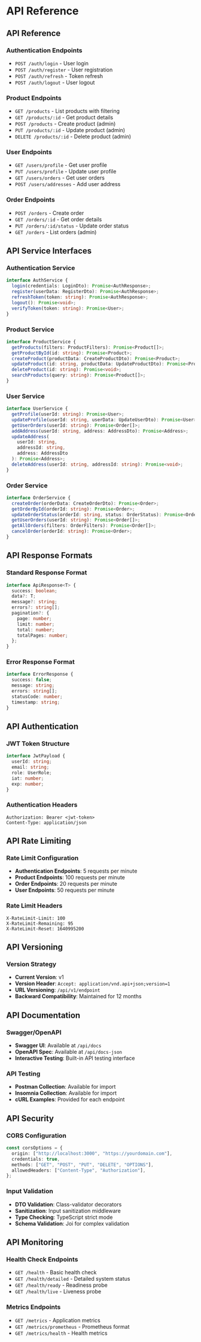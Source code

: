 # API Reference

## API Reference

### Authentication Endpoints

- `POST /auth/login` - User login
- `POST /auth/register` - User registration
- `POST /auth/refresh` - Token refresh
- `POST /auth/logout` - User logout

### Product Endpoints

- `GET /products` - List products with filtering
- `GET /products/:id` - Get product details
- `POST /products` - Create product (admin)
- `PUT /products/:id` - Update product (admin)
- `DELETE /products/:id` - Delete product (admin)

### User Endpoints

- `GET /users/profile` - Get user profile
- `PUT /users/profile` - Update user profile
- `GET /users/orders` - Get user orders
- `POST /users/addresses` - Add user address

### Order Endpoints

- `POST /orders` - Create order
- `GET /orders/:id` - Get order details
- `PUT /orders/:id/status` - Update order status
- `GET /orders` - List orders (admin)

## API Service Interfaces

### Authentication Service

```typescript
interface AuthService {
  login(credentials: LoginDto): Promise<AuthResponse>;
  register(userData: RegisterDto): Promise<AuthResponse>;
  refreshToken(token: string): Promise<AuthResponse>;
  logout(): Promise<void>;
  verifyToken(token: string): Promise<User>;
}
```

### Product Service

```typescript
interface ProductService {
  getProducts(filters: ProductFilters): Promise<Product[]>;
  getProductById(id: string): Promise<Product>;
  createProduct(productData: CreateProductDto): Promise<Product>;
  updateProduct(id: string, productData: UpdateProductDto): Promise<Product>;
  deleteProduct(id: string): Promise<void>;
  searchProducts(query: string): Promise<Product[]>;
}
```

### User Service

```typescript
interface UserService {
  getProfile(userId: string): Promise<User>;
  updateProfile(userId: string, userData: UpdateUserDto): Promise<User>;
  getUserOrders(userId: string): Promise<Order[]>;
  addAddress(userId: string, address: AddressDto): Promise<Address>;
  updateAddress(
    userId: string,
    addressId: string,
    address: AddressDto
  ): Promise<Address>;
  deleteAddress(userId: string, addressId: string): Promise<void>;
}
```

### Order Service

```typescript
interface OrderService {
  createOrder(orderData: CreateOrderDto): Promise<Order>;
  getOrderById(orderId: string): Promise<Order>;
  updateOrderStatus(orderId: string, status: OrderStatus): Promise<Order>;
  getUserOrders(userId: string): Promise<Order[]>;
  getAllOrders(filters: OrderFilters): Promise<Order[]>;
  cancelOrder(orderId: string): Promise<Order>;
}
```

## API Response Formats

### Standard Response Format

```typescript
interface ApiResponse<T> {
  success: boolean;
  data?: T;
  message?: string;
  errors?: string[];
  pagination?: {
    page: number;
    limit: number;
    total: number;
    totalPages: number;
  };
}
```

### Error Response Format

```typescript
interface ErrorResponse {
  success: false;
  message: string;
  errors: string[];
  statusCode: number;
  timestamp: string;
}
```

## API Authentication

### JWT Token Structure

```typescript
interface JwtPayload {
  userId: string;
  email: string;
  role: UserRole;
  iat: number;
  exp: number;
}
```

### Authentication Headers

```http
Authorization: Bearer <jwt-token>
Content-Type: application/json
```

## API Rate Limiting

### Rate Limit Configuration

- **Authentication Endpoints**: 5 requests per minute
- **Product Endpoints**: 100 requests per minute
- **Order Endpoints**: 20 requests per minute
- **User Endpoints**: 50 requests per minute

### Rate Limit Headers

```http
X-RateLimit-Limit: 100
X-RateLimit-Remaining: 95
X-RateLimit-Reset: 1640995200
```

## API Versioning

### Version Strategy

- **Current Version**: v1
- **Version Header**: `Accept: application/vnd.api+json;version=1`
- **URL Versioning**: `/api/v1/endpoint`
- **Backward Compatibility**: Maintained for 12 months

## API Documentation

### Swagger/OpenAPI

- **Swagger UI**: Available at `/api/docs`
- **OpenAPI Spec**: Available at `/api/docs-json`
- **Interactive Testing**: Built-in API testing interface

### API Testing

- **Postman Collection**: Available for import
- **Insomnia Collection**: Available for import
- **cURL Examples**: Provided for each endpoint

## API Security

### CORS Configuration

```typescript
const corsOptions = {
  origin: ["http://localhost:3000", "https://yourdomain.com"],
  credentials: true,
  methods: ["GET", "POST", "PUT", "DELETE", "OPTIONS"],
  allowedHeaders: ["Content-Type", "Authorization"],
};
```

### Input Validation

- **DTO Validation**: Class-validator decorators
- **Sanitization**: Input sanitization middleware
- **Type Checking**: TypeScript strict mode
- **Schema Validation**: Joi for complex validation

## API Monitoring

### Health Check Endpoints

- `GET /health` - Basic health check
- `GET /health/detailed` - Detailed system status
- `GET /health/ready` - Readiness probe
- `GET /health/live` - Liveness probe

### Metrics Endpoints

- `GET /metrics` - Application metrics
- `GET /metrics/prometheus` - Prometheus format
- `GET /metrics/health` - Health metrics
